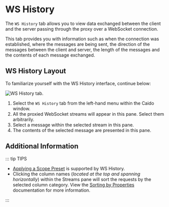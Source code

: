 # WS History

The `WS History` tab allows you to view data exchanged between the client and the server passing through the proxy over a WebSocket connection.

This tab provides you with information such as when the connection was established, where the messages are being sent, the direction of the messages between the client and server, the length of the messages and the contents of each message exchanged.

## WS History Layout

To familiarize yourself with the WS History interface, continue below:

<img alt="WS History tab." src="/_images/ws_history_tab.png" center/>

1. Select the `WS History` tab from the left-hand menu within the Caido window.
2. All the proxied WebSocket streams will appear in this pane. Select them arbitrarily.
3. Select a message within the selected stream in this pane.
4. The contents of the selected message are presented in this pane.

## Additional Information

::: tip TIPS

- [Applying a Scope Preset](/guides/search.md) is supported by WS History.
- Clicking the column names (_located at the top and spanning horizontally_) within the Streams pane will sort the requests by the selected column category. View the [Sorting by Properties](/guides/search.md) documentation for more information.

:::
